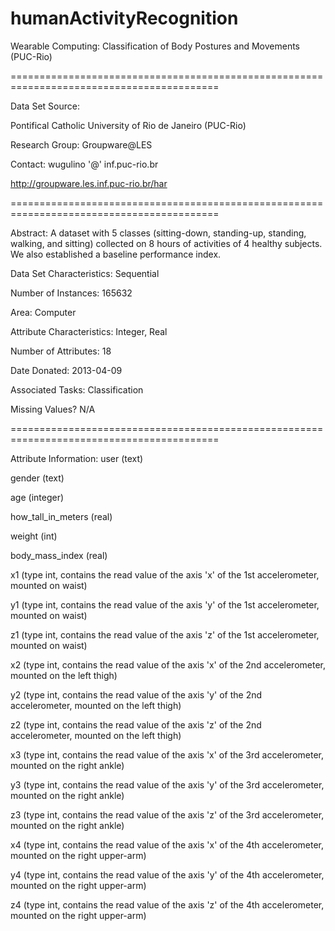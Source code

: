 # humanActivityRecognition
Wearable Computing: Classification of Body Postures and Movements (PUC-Rio)

==========================================================================================

Data Set Source:

Pontifical Catholic University of Rio de Janeiro (PUC-Rio)

Research Group: Groupware@LES

Contact: wugulino '@' inf.puc-rio.br

http://groupware.les.inf.puc-rio.br/har

==========================================================================================

Abstract: A dataset with 5 classes (sitting-down, standing-up, standing, walking, and sitting) collected on 8 hours of activities of 4 healthy subjects. We also established a baseline performance index.

Data Set Characteristics:  Sequential

Number of Instances: 165632

Area: Computer

Attribute Characteristics: Integer, Real

Number of Attributes: 18

Date Donated: 2013-04-09

Associated Tasks: Classification

Missing Values? N/A

==========================================================================================

Attribute Information:
user (text)

gender (text)

age (integer)

how_tall_in_meters (real)

weight (int)

body_mass_index (real)

x1 (type int, contains the read value of the axis 'x' of the 1st accelerometer, mounted on waist)

y1 (type int, contains the read value of the axis 'y' of the 1st accelerometer, mounted on waist)

z1 (type int, contains the read value of the axis 'z' of the 1st accelerometer, mounted on waist)

x2 (type int, contains the read value of the axis 'x' of the 2nd accelerometer, mounted on the left thigh)

y2 (type int, contains the read value of the axis 'y' of the 2nd accelerometer, mounted on the left thigh)

z2 (type int, contains the read value of the axis 'z' of the 2nd accelerometer, mounted on the left thigh)

x3 (type int, contains the read value of the axis 'x' of the 3rd accelerometer, mounted on the right ankle)

y3 (type int, contains the read value of the axis 'y' of the 3rd accelerometer, mounted on the right ankle)

z3 (type int, contains the read value of the axis 'z' of the 3rd accelerometer, mounted on the right ankle)

x4 (type int, contains the read value of the axis 'x' of the 4th accelerometer, mounted on the right upper-arm)

y4 (type int, contains the read value of the axis 'y' of the 4th accelerometer, mounted on the right upper-arm)

z4 (type int, contains the read value of the axis 'z' of the 4th accelerometer, mounted on the right upper-arm)
 
